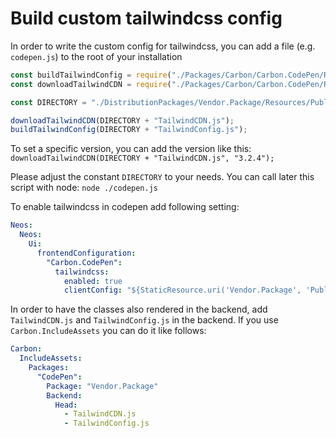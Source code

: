 # Build custom tailwindcss config

In order to write the custom config for tailwindcss, you can add a file (e.g. `codepen.js`) to the root of your installation

```js
const buildTailwindConfig = require("./Packages/Carbon/Carbon.CodePen/Resources/Private/Build/buildTailwindConfig.js");
const downloadTailwindCDN = require("./Packages/Carbon/Carbon.CodePen/Resources/Private/Build/downloadTailwindCDN.js");

const DIRECTORY = "./DistributionPackages/Vendor.Package/Resources/Public/Scripts/";

downloadTailwindCDN(DIRECTORY + "TailwindCDN.js");
buildTailwindConfig(DIRECTORY + "TailwindConfig.js");
```

To set a specific version, you can add the version like this: `downloadTailwindCDN(DIRECTORY + "TailwindCDN.js", "3.2.4");`

Please adjust the constant `DIRECTORY` to your needs. You can call later this script with node: `node ./codepen.js`

To enable tailwindcss in codepen add following setting:

```yaml
Neos:
  Neos:
    Ui:
      frontendConfiguration:
        "Carbon.CodePen":
          tailwindcss:
            enabled: true
            clientConfig: "${StaticResource.uri('Vendor.Package', 'Public/Scripts/TailwindConfig.js')}"
```

In order to have the classes also rendered in the backend, add `TailwindCDN.js` and `TailwindConfig.js` in the backend.
If you use `Carbon.IncludeAssets` you can do it like follows:

```yaml
Carbon:
  IncludeAssets:
    Packages:
      "CodePen":
        Package: "Vendor.Package"
        Backend:
          Head:
            - TailwindCDN.js
            - TailwindConfig.js
```
